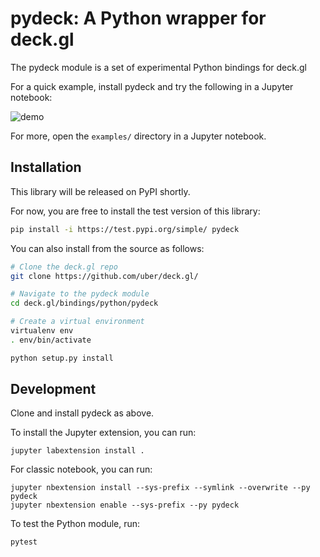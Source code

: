# pydeck: A Python wrapper for deck.gl

The pydeck module is a set of experimental Python bindings for deck.gl

For a quick example, install pydeck and try the following in a Jupyter notebook:

![demo](https://user-images.githubusercontent.com/2204757/58838976-1538f400-8615-11e9-84f6-a2fe42bb300b.gif)

For more, open the `examples/` directory in a Jupyter notebook.

## Installation

This library will be released on PyPI shortly.

For now, you are free to install the test version of this library:

```bash
pip install -i https://test.pypi.org/simple/ pydeck
```

You can also install from the source as follows:

```bash
# Clone the deck.gl repo
git clone https://github.com/uber/deck.gl/

# Navigate to the pydeck module
cd deck.gl/bindings/python/pydeck

# Create a virtual environment
virtualenv env
. env/bin/activate

python setup.py install
```

## Development

Clone and install pydeck as above.

To install the Jupyter extension, you can run:

```
jupyter labextension install .
```

For classic notebook, you can run:

```
jupyter nbextension install --sys-prefix --symlink --overwrite --py pydeck
jupyter nbextension enable --sys-prefix --py pydeck
```

To test the Python module, run:

```bash
pytest
```
